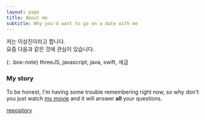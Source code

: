 ```yaml
---
layout: page
title: About me
subtitle: Why you'd want to go on a date with me
---
```



저는 이상진이라고 합니다.  
요즘 다음과 같은 것에 관심이 있습니다.  

{: .box-note} 
threeJS, javascript, java, swift, 세금

### My story
To be honest, I'm having some trouble remembering right now, so why don't you just watch [my movie](https://en.wikipedia.org/wiki/The_Princess_Bride_%28film%29) and it will answer **all** your questions.


[repository](https://github.com/ctamark)
